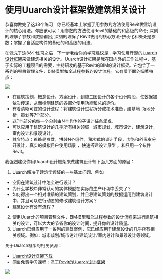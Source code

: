 # 使用Uuarch设计框架做建筑相关设计

恭喜你做完了这38个练习，你已经基本上掌握了用参数的方法使用Revit做建筑设计的核心用法。你应该可以：用参数的方法使用Revit的基础的和高级的命令; 深刻的理解了参数和数据输出; 深刻的理解了Revit使用的核心方法-拼装化和处处是参数；掌握了自适应构件的基础的和高级的用法。

在做完了这38个练习之后，下一步我给你的学习建议是：学习使用开源的[Uuarch设计框架](https://pan.baidu.com/s/1yGcSy0PVDpEWHGr1QCHXbA)来做建筑相关的设计。Uuarch设计框架是我在国内外的工作过程中，基于实际的工程项目的需要，主持研发的基于Revit的BIM的设计框架。它包含了一系列的项目管理文件，BIM模型和全过程参数的设计流程。它有着下面的显著特点：

![](/images/使用Uuarch设计框架做建筑相关设计/Uuarch的十个特点.png)

- 在建筑策划，概念设计，方案设计，到施工图设计的各个设计阶段，使数据被依次传递，从而控制建筑的各部分使用功能和总的造价。
- 有着清晰可控的设计流程：将建筑设计过程拆分成技术准备，建基地-场地分析，策划等7个部分。
- 这7个部分的每一个分别由N个具体的子设计任务组成。
- 可以应用于建筑设计的几乎所有相关领域：城市规划，城市设计，建筑设计，室内设计和景观设计。
- 其它特点：处处是参数，拼装N个组件，积木式的设计手段，功能和外表皮分开设计，真实的模拟用户使用场景 ，快速搭建设计原型 ，和只用一个软件Revit。

我强烈建议你用Uuarch设计框架来做建筑设计有下面几方面的原因：

1. Uuarch解决了建筑学领域的一些基本问题，例如

  - 空间在建筑设计中怎么进行设计？
  - 为什么学校中非常认可的实体模型在实际的生产环境中丢失了？
  - 如何得出一个相对准确的建筑策划，并且将建筑策划的数据运用到建筑设计中，并且可以进行动态的修改建筑设计方案？
  - 建筑设计有没有流程？
2. 使用Uuarch的项目管理文件，BIM模型和全过程参数的设计流程来进行建筑相关的设计，可以大大的节省你的设计时间，提升你的设计质量。
3. Uuarch已经应用于一系列的建筑案例，它已经应用于建筑设计的几乎所有相关领域。例如：城市规划/城市设计/建筑设计/室内设计和景观设计等领域。

关于Uuarch框架的相关资源：

- [Uuarch设计框架下载](http://pan.baidu.com/s/1sly69Ed)
- 网络免费学习课程：[基于Revit的Uuarch设计框架](http://study.163.com/course/courseMain.htm?courseId=1220010)

![](/images/使用Uuarch设计框架做建筑相关设计/基于Revit的Uuarch设计框架.jpg)
